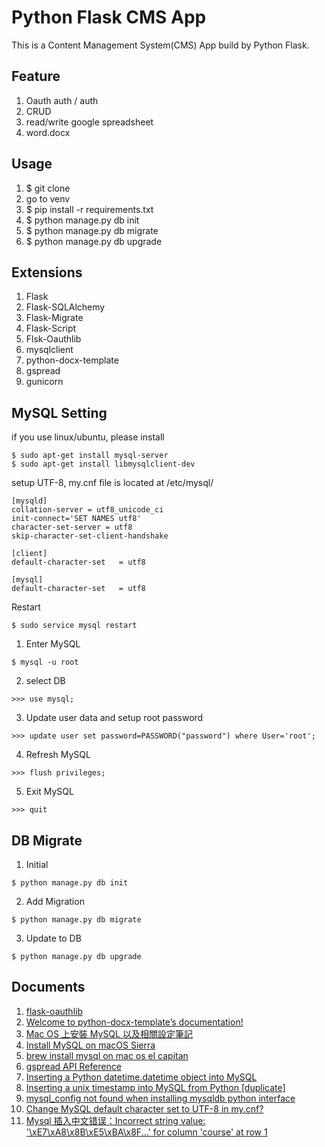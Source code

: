 # Python Flask CMS App
This is a Content Management System(CMS) App build by Python Flask.

## Feature
1. Oauth auth / auth
2. CRUD
3. read/write google spreadsheet
4. word.docx

## Usage
1. $ git clone
2. go to venv
3. $ pip install -r requirements.txt
4. $ python manage.py db init
5. $ python manage.py db migrate
6. $ python manage.py db upgrade

## Extensions
1. Flask
2. Flask-SQLAlchemy
3. Flask-Migrate
4. Flask-Script
5. Flsk-Oauthlib
6. mysqlclient
7. python-docx-template
8. gspread
9. gunicorn

## MySQL Setting

if you use linux/ubuntu, please install 

```
$ sudo apt-get install mysql-server
$ sudo apt-get install libmysqlclient-dev
```

setup UTF-8, my.cnf file is located at /etc/mysql/

```
[mysqld]
collation-server = utf8_unicode_ci
init-connect='SET NAMES utf8'
character-set-server = utf8
skip-character-set-client-handshake

[client]
default-character-set   = utf8

[mysql]
default-character-set   = utf8
```

Restart

```
$ sudo service mysql restart
```

1. Enter MySQL
```
$ mysql -u root
```

2. select DB
```
>>> use mysql;
```

3. Update user data and setup root password
```
>>> update user set password=PASSWORD("password") where User='root'; 
```

4. Refresh MySQL
```
>>> flush privileges;
```

5. Exit MySQL
```
>>> quit
```

## DB Migrate
1. Initial
```
$ python manage.py db init
```

2. Add Migration
```
$ python manage.py db migrate
```

3. Update to DB
```
$ python manage.py db upgrade
```

## Documents
1. [flask-oauthlib](https://github.com/lepture/flask-oauthlib/blob/master/example/google.py)
2. [Welcome to python-docx-template’s documentation!](http://docxtpl.readthedocs.io/en/latest/#jinja2-like-syntax)
3. [Mac OS 上安裝 MySQL 以及相關設定筆記](https://www.zeusdesign.com.tw/article/19-Mac%20OS%20%E4%B8%8A%E5%AE%89%E8%A3%9D%20MySQL%20%E4%BB%A5%E5%8F%8A%E7%9B%B8%E9%97%9C%E8%A8%AD%E5%AE%9A%E7%AD%86%E8%A8%98.html)
4. [Install MySQL on macOS Sierra](https://gist.github.com/nrollr/3f57fc15ded7dddddcc4e82fe137b58e)
5. [brew install mysql on mac os el capitan](https://stackoverflow.com/questions/34345726/brew-install-mysql-on-mac-os-el-capitan)
6. [gspread API Reference](http://gspread.readthedocs.io/en/latest/index.html)
7. [Inserting a Python datetime.datetime object into MySQL](https://stackoverflow.com/questions/1136437/inserting-a-python-datetime-datetime-object-into-mysql)
8. [Inserting a unix timestamp into MySQL from Python [duplicate]](https://stackoverflow.com/questions/24367155/inserting-a-unix-timestamp-into-mysql-from-python)
9. [mysql_config not found when installing mysqldb python interface](https://stackoverflow.com/questions/7475223/mysql-config-not-found-when-installing-mysqldb-python-interface)
10. [Change MySQL default character set to UTF-8 in my.cnf?](https://stackoverflow.com/questions/3513773/change-mysql-default-character-set-to-utf-8-in-my-cnf)
11. [ Mysql 插入中文错误：Incorrect string value: '\xE7\xA8\x8B\xE5\xBA\x8F...' for column 'course' at row 1](http://blog.csdn.net/ch717828/article/details/41357431)